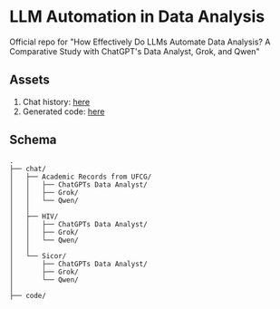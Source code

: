 # LLM Automation in Data Analysis


Official repo for "How Effectively Do LLMs Automate Data Analysis? A Comparative Study with ChatGPT's Data Analyst, Grok, and Qwen"


## Assets

1. Chat history: [here](./chat)
1. Generated code: [here](./code)

## Schema

```
.
├── chat/                                
│   ├── Academic Records from UFCG/      
│   │   ├── ChatGPTs Data Analyst/          
│   │   ├── Grok/
│   │   └── Qwen/
│   │ 
│   ├── HIV/                             
│   │   ├── ChatGPTs Data Analyst/
│   │   ├── Grok/
│   │   └── Qwen/
│   │
│   └── Sicor/                           
│       ├── ChatGPTs Data Analyst/
│       ├── Grok/
│       └── Qwen/
│
├── code/                                 

```
